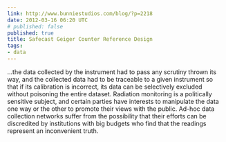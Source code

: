```yaml
---
link: http://www.bunniestudios.com/blog/?p=2218
date: 2012-03-16 06:20 UTC
# published: false
published: true
title: Safecast Geiger Counter Reference Design
tags:
- data
---
```


...the data collected by the instrument had to pass any scrutiny thrown its way, and the collected data had to be traceable to a given instrument so that if its calibration is incorrect, its data can be selectively excluded without poisoning the entire dataset. Radiation monitoring is a politically sensitive subject, and certain parties have interests to manipulate the data one way or the other to promote their views with the public. Ad-hoc data collection networks suffer from the possibility that their efforts can be discredited by institutions with big budgets who find that the readings represent an inconvenient truth.
